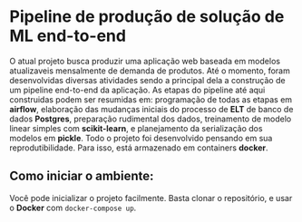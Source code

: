 # Pipeline de produção de solução de ML end-to-end

O atual projeto busca produzir uma aplicação web baseada em modelos atualizaveis mensalmente de demanda de produtos. Até o momento, foram desenvolvidas diversas atividades sendo a principal dela a construção de um pipeline end-to-end da aplicação. As etapas do pipeline até aqui construidas podem ser resumidas em: programação de todas as etapas em **airflow**, elaboração das mudanças iniciais do processo de **ELT** de banco de dados **Postgres**, preparação rudimental dos dados, treinamento de modelo linear simples com **scikit-learn**, e planejamento da serialização dos modelos em **pickle**. Todo o projeto foi desenvolvido pensando em sua reprodutibilidade. Para isso, está armazenado em containers **docker**.

## Como iniciar o ambiente:

Você pode inicializar o projeto facilmente. Basta clonar o repositório, e usar o **Docker** com `docker-compose up`.
